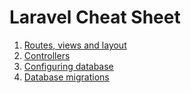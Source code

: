 # Laravel Cheat Sheet

1. [Routes, views and layout](./0002-routes-views.md)
2. [Controllers](./0004-controllers.md)
3. [Configuring database](./0005-database.md)
4. [Database migrations](./0006-migrations.md)